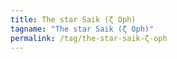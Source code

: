 ```yaml
---
title: The star Saik (ζ Oph)
tagname: "The star Saik (ζ Oph)"
permalink: /tag/the-star-saik-ζ-oph
---
```

